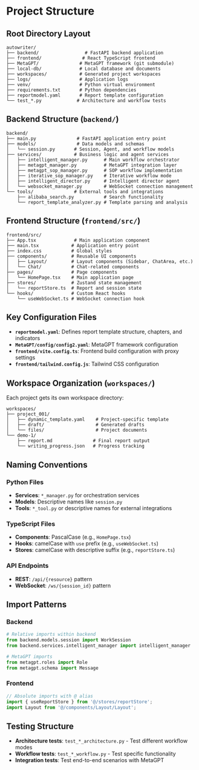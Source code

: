 # Project Structure

## Root Directory Layout

```
autowriter/
├── backend/                 # FastAPI backend application
├── frontend/               # React TypeScript frontend
├── MetaGPT/               # MetaGPT framework (git submodule)
├── local-db/              # Local database and documents
├── workspaces/            # Generated project workspaces
├── logs/                  # Application logs
├── venv/                  # Python virtual environment
├── requirements.txt       # Python dependencies
├── reportmodel.yaml       # Report template configuration
└── test_*.py             # Architecture and workflow tests
```

## Backend Structure (`backend/`)

```
backend/
├── main.py               # FastAPI application entry point
├── models/               # Data models and schemas
│   └── session.py       # Session, Agent, and workflow models
├── services/            # Business logic and agent services
│   ├── intelligent_manager.py      # Main workflow orchestrator
│   ├── metagpt_manager.py          # MetaGPT integration layer
│   ├── metagpt_sop_manager.py      # SOP workflow implementation
│   ├── iterative_sop_manager.py    # Iterative workflow mode
│   ├── intelligent_director.py     # Intelligent director agent
│   └── websocket_manager.py        # WebSocket connection management
└── tools/               # External tools and integrations
    ├── alibaba_search.py           # Search functionality
    └── report_template_analyzer.py # Template parsing and analysis
```

## Frontend Structure (`frontend/src/`)

```
frontend/src/
├── App.tsx              # Main application component
├── main.tsx            # Application entry point
├── index.css           # Global styles
├── components/         # Reusable UI components
│   ├── Layout/         # Layout components (Sidebar, ChatArea, etc.)
│   └── Chat/           # Chat-related components
├── pages/              # Page components
│   └── HomePage.tsx    # Main application page
├── stores/             # Zustand state management
│   └── reportStore.ts  # Report and session state
└── hooks/              # Custom React hooks
    └── useWebSocket.ts # WebSocket connection hook
```

## Key Configuration Files

- **`reportmodel.yaml`**: Defines report template structure, chapters, and indicators
- **`MetaGPT/config/config2.yaml`**: MetaGPT framework configuration
- **`frontend/vite.config.ts`**: Frontend build configuration with proxy settings
- **`frontend/tailwind.config.js`**: Tailwind CSS configuration

## Workspace Organization (`workspaces/`)

Each project gets its own workspace directory:
```
workspaces/
├── project_001/
│   ├── dynamic_template.yaml    # Project-specific template
│   ├── draft/                   # Generated drafts
│   └── files/                   # Project documents
└── demo-1/
    ├── report.md               # Final report output
    └── writing_progress.json   # Progress tracking
```

## Naming Conventions

### Python Files
- **Services**: `*_manager.py` for orchestration services
- **Models**: Descriptive names like `session.py`
- **Tools**: `*_tool.py` or descriptive names for external integrations

### TypeScript Files
- **Components**: PascalCase (e.g., `HomePage.tsx`)
- **Hooks**: camelCase with `use` prefix (e.g., `useWebSocket.ts`)
- **Stores**: camelCase with descriptive suffix (e.g., `reportStore.ts`)

### API Endpoints
- **REST**: `/api/{resource}` pattern
- **WebSocket**: `/ws/{session_id}` pattern

## Import Patterns

### Backend
```python
# Relative imports within backend
from backend.models.session import WorkSession
from backend.services.intelligent_manager import intelligent_manager

# MetaGPT imports
from metagpt.roles import Role
from metagpt.schema import Message
```

### Frontend
```typescript
// Absolute imports with @ alias
import { useReportStore } from '@/stores/reportStore';
import Layout from '@/components/Layout/Layout';
```

## Testing Structure

- **Architecture tests**: `test_*_architecture.py` - Test different workflow modes
- **Workflow tests**: `test_*_workflow.py` - Test specific functionality
- **Integration tests**: Test end-to-end scenarios with MetaGPT